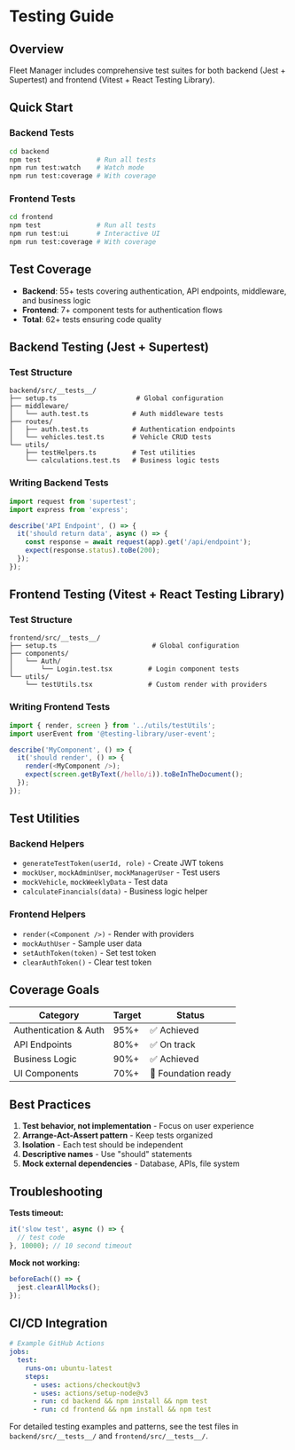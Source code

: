 # Testing Guide

## Overview

Fleet Manager includes comprehensive test suites for both backend (Jest + Supertest) and frontend (Vitest + React Testing Library).

## Quick Start

### Backend Tests
```bash
cd backend
npm test              # Run all tests
npm run test:watch    # Watch mode
npm run test:coverage # With coverage
```

### Frontend Tests
```bash
cd frontend
npm test              # Run all tests
npm run test:ui       # Interactive UI
npm run test:coverage # With coverage
```

## Test Coverage

- **Backend**: 55+ tests covering authentication, API endpoints, middleware, and business logic
- **Frontend**: 7+ component tests for authentication flows
- **Total**: 62+ tests ensuring code quality

## Backend Testing (Jest + Supertest)

### Test Structure
```
backend/src/__tests__/
├── setup.ts                    # Global configuration
├── middleware/
│   └── auth.test.ts           # Auth middleware tests
├── routes/
│   ├── auth.test.ts           # Authentication endpoints
│   └── vehicles.test.ts       # Vehicle CRUD tests
└── utils/
    ├── testHelpers.ts         # Test utilities
    └── calculations.test.ts   # Business logic tests
```

### Writing Backend Tests

```typescript
import request from 'supertest';
import express from 'express';

describe('API Endpoint', () => {
  it('should return data', async () => {
    const response = await request(app).get('/api/endpoint');
    expect(response.status).toBe(200);
  });
});
```

## Frontend Testing (Vitest + React Testing Library)

### Test Structure
```
frontend/src/__tests__/
├── setup.ts                        # Global configuration
├── components/
│   └── Auth/
│       └── Login.test.tsx         # Login component tests
└── utils/
    └── testUtils.tsx              # Custom render with providers
```

### Writing Frontend Tests

```typescript
import { render, screen } from '../utils/testUtils';
import userEvent from '@testing-library/user-event';

describe('MyComponent', () => {
  it('should render', () => {
    render(<MyComponent />);
    expect(screen.getByText(/hello/i)).toBeInTheDocument();
  });
});
```

## Test Utilities

### Backend Helpers
- `generateTestToken(userId, role)` - Create JWT tokens
- `mockUser`, `mockAdminUser`, `mockManagerUser` - Test users
- `mockVehicle`, `mockWeeklyData` - Test data
- `calculateFinancials(data)` - Business logic helper

### Frontend Helpers
- `render(<Component />)` - Render with providers
- `mockAuthUser` - Sample user data
- `setAuthToken(token)` - Set test token
- `clearAuthToken()` - Clear test token

## Coverage Goals

| Category | Target | Status |
|----------|--------|--------|
| Authentication & Auth | 95%+ | ✅ Achieved |
| API Endpoints | 80%+ | ✅ On track |
| Business Logic | 90%+ | ✅ Achieved |
| UI Components | 70%+ | 🔄 Foundation ready |

## Best Practices

1. **Test behavior, not implementation** - Focus on user experience
2. **Arrange-Act-Assert pattern** - Keep tests organized
3. **Isolation** - Each test should be independent
4. **Descriptive names** - Use "should" statements
5. **Mock external dependencies** - Database, APIs, file system

## Troubleshooting

**Tests timeout:**
```typescript
it('slow test', async () => {
  // test code
}, 10000); // 10 second timeout
```

**Mock not working:**
```typescript
beforeEach(() => {
  jest.clearAllMocks();
});
```

## CI/CD Integration

```yaml
# Example GitHub Actions
jobs:
  test:
    runs-on: ubuntu-latest
    steps:
      - uses: actions/checkout@v3
      - uses: actions/setup-node@v3
      - run: cd backend && npm install && npm test
      - run: cd frontend && npm install && npm test
```

For detailed testing examples and patterns, see the test files in `backend/src/__tests__/` and `frontend/src/__tests__/`.
